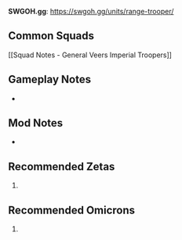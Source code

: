 **SWGOH.gg**: https://swgoh.gg/units/range-trooper/

## Common Squads

[[Squad Notes - General Veers Imperial Troopers]]

## Gameplay Notes

 - 

## Mod Notes

 - 

## Recommended Zetas

1. 

## Recommended Omicrons

1. 
